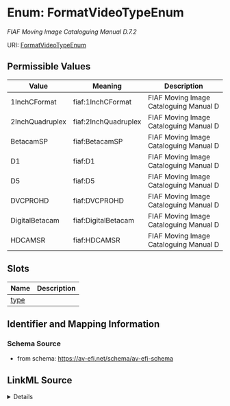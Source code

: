 # Enum: FormatVideoTypeEnum




_FIAF Moving Image Cataloguing Manual D.7.2_



URI: [FormatVideoTypeEnum](FormatVideoTypeEnum.md)

## Permissible Values

| Value | Meaning | Description |
| --- | --- | --- |
| 1InchCFormat | fiaf:1InchCFormat | FIAF Moving Image Cataloguing Manual D |
| 2InchQuadruplex | fiaf:2InchQuadruplex | FIAF Moving Image Cataloguing Manual D |
| BetacamSP | fiaf:BetacamSP | FIAF Moving Image Cataloguing Manual D |
| D1 | fiaf:D1 | FIAF Moving Image Cataloguing Manual D |
| D5 | fiaf:D5 | FIAF Moving Image Cataloguing Manual D |
| DVCPROHD | fiaf:DVCPROHD | FIAF Moving Image Cataloguing Manual D |
| DigitalBetacam | fiaf:DigitalBetacam | FIAF Moving Image Cataloguing Manual D |
| HDCAMSR | fiaf:HDCAMSR | FIAF Moving Image Cataloguing Manual D |




## Slots

| Name | Description |
| ---  | --- |
| [type](type.md) |  |






## Identifier and Mapping Information







### Schema Source


* from schema: https://av-efi.net/schema/av-efi-schema




## LinkML Source

<details>
```yaml
name: FormatVideoTypeEnum
description: FIAF Moving Image Cataloguing Manual D.7.2
from_schema: https://av-efi.net/schema/av-efi-schema
rank: 1000
permissible_values:
  1InchCFormat:
    text: 1InchCFormat
    description: FIAF Moving Image Cataloguing Manual D.7.2
    meaning: fiaf:1InchCFormat
  2InchQuadruplex:
    text: 2InchQuadruplex
    description: FIAF Moving Image Cataloguing Manual D.7.2
    meaning: fiaf:2InchQuadruplex
  BetacamSP:
    text: BetacamSP
    description: FIAF Moving Image Cataloguing Manual D.7.2
    meaning: fiaf:BetacamSP
  D1:
    text: D1
    description: FIAF Moving Image Cataloguing Manual D.7.2
    meaning: fiaf:D1
  D5:
    text: D5
    description: FIAF Moving Image Cataloguing Manual D.7.2
    meaning: fiaf:D5
  DVCPROHD:
    text: DVCPROHD
    description: FIAF Moving Image Cataloguing Manual D.7.2
    meaning: fiaf:DVCPROHD
  DigitalBetacam:
    text: DigitalBetacam
    description: FIAF Moving Image Cataloguing Manual D.7.2
    meaning: fiaf:DigitalBetacam
  HDCAMSR:
    text: HDCAMSR
    description: FIAF Moving Image Cataloguing Manual D.7.2
    meaning: fiaf:HDCAMSR

```
</details>
